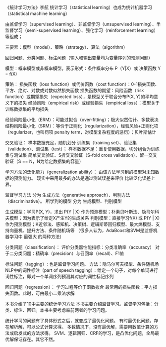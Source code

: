 《统计学习方法》李航
统计学习（statistical learning）也成为统计机器学习（statistical machine learning）

由监督学习（supervised learning）、非监督学习（unsupervised learning）、半监督学习（semi-supervised learning）、强化学习（reinforcement learning）等组成；

三要素：模型（model）、策略（strategy）、算法（algorithm）

回归问题、分类问题、标注问题（输入和输出变量均为变量序列的预测问题）

模型：概率模型或非概率模型。表示形式：条件概率分布 P（Y|X）或 决策函数 Y = f(X)

策略：
损失函数（loss function）或代价函数（cost function）：0-1损失函数、平方、绝对、对数或对数似然损失函数
损失函数的期望：风险函数（risk function）或期望损失（expected loss），是模型关于联合分布P(X, Y)的平均意义下的损失
经验风险（empirical risk）或经验损失（empirical loss）：模型关于训练数据集的平均损失


经验风险最小化（ERM）：可能过拟合（over-fitting）；极大似然估计、多数表决
结构风险最小化（SRM）：等价于正则化（regularization），经验风险+正则化项（regularizer，也叫罚项 penalty term，对模型复杂程度的惩罚）；贝叶斯估计

交叉验证：
样本数据充足，随机划分 训练集（training set）、验证集（validation）、测试集（test）；
样本数据不足：重复使用数据，切分组合为训练集与测试集
简单交叉验证、S折交叉验证（S-fold cross validation）、留一交叉验证（S == N，N为给定数据集的容量）

学习方法的泛化能力（generalization ability）：
由该方法学习到的模型对未知数据的预测能力。
现实中采用最多的办法是通过测试误差来评价
比较泛化误差上界。

监督学习方法 分为 生成方法（generative approach）、判别方法（discriminative）。
所学到的模型 分为 生成模型、判别模型

生成模型：学习P(X, Y)，求出 P(Y | X) 作为预测模型；朴素贝叶斯法、隐马尔科夫模型；因为表示了给定X产生Y的生成关系
判别模型：直接学习f(X) 或 P(Y | X) 作为预测模型；K近邻法、感知机、决策树、逻辑斯蒂回归模型、最大熵模型、支持向量机、提升方法、条件随机场等
（很多人认为，AdaBoost和SVM是监督机器学习中 最强大 的两种方法）

分类问题（classification）：
评价分类器性能指标：分类准确率（accuracy）
对于二分类问题：精确率（precision）与召回率（recall）、F1值

标注问题（tagging）:
也是监督学习问题。
方法：隐马尔可夫模型、条件随机场
NLP中的词性标注（part of speech tagging）：给定一个句子，对每个单词进行词性标注，即对一个单词序列预测其对应的词性标记序列

回归问题（regression）：
学习过程等价于函数拟合
最常用的损失函数：平方损失函数。此时，可由最小二乘法求解

本书介绍了10中主要的统计学习方法
本书主要介绍监督学习。监督学习包括：分类、标注、回归。本书主要考虑率前两者的学习问题。

统计学习的问题有了具体形式之后，就变成了最优化问题。
有时最优化问题，存在解析解，可以公式计算求得。
多数情况下，没有最优解，需要用数值计算的方法或启发式的方法求得。
SVM、逻辑回归、CRF的学习，是凸优化问题，全局最优解保证存在。其它不然。